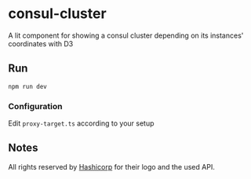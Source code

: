 # consul-cluster
A lit component for showing a consul cluster depending on its instances' coordinates with D3

## Run

`npm run dev`

### Configuration
Edit `proxy-target.ts` according to your setup

## Notes

All rights reserved by [Hashicorp](https://www.hashicorp.com/trademark-policy) for their logo and the used API.